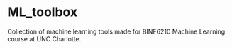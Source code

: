 # ML_toolbox
Collection of machine learning tools made for BINF6210 Machine Learning course at UNC Charlotte.
